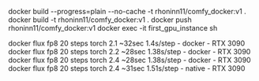 docker build --progress=plain --no-cache -t rhoninn11/comfy_docker:v1 .
docker build -t rhoninn11/comfy_docker:v1 .
docker push rhoninn11/comfy_docker:v1
docker exec -it first_gpu_instance sh


docker flux fp8 20 steps torch 2.1 ~32sec 1.4s/step - docker - RTX 3090
docker flux fp8 20 steps torch 2.2 ~28sec 1.38s/step - docker - RTX 3090
docker flux fp8 20 steps torch 2.4 ~28sec 1.38s/step - docker - RTX 3090
docker flux fp8 20 steps torch 2.4 ~31sec 1.51s/step - native - RTX 3090